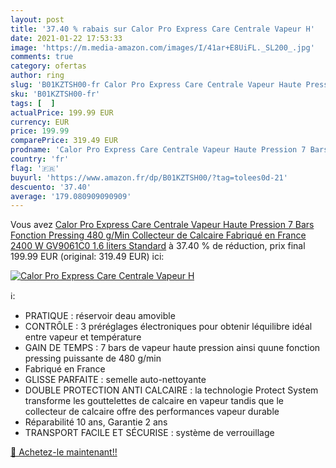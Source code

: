 ```yaml
---
layout: post
title: '37.40 % rabais sur Calor Pro Express Care Centrale Vapeur H'
date: 2021-01-22 17:53:33
image: 'https://m.media-amazon.com/images/I/41ar+E8UiFL._SL200_.jpg'
comments: true
category: ofertas
author: ring
slug: 'B01KZTSH00-fr Calor Pro Express Care Centrale Vapeur Haute Pression 7...'
sku: 'B01KZTSH00-fr'
tags: [  ]
actualPrice: 199.99 EUR
currency: EUR
price: 199.99
comparePrice: 319.49 EUR
prodname: 'Calor Pro Express Care Centrale Vapeur Haute Pression 7 Bars Fonction Pressing 480 g/Min Collecteur de Calcaire Fabriqué en France 2400 W GV9061C0  1.6 liters  Standard'
country: 'fr'
flag: '🇫🇷'
buyurl: 'https://www.amazon.fr/dp/B01KZTSH00/?tag=tolees0d-21'
descuento: '37.40'
average: '179.080909090909'
---
```


Vous avez [Calor Pro Express Care Centrale Vapeur Haute Pression 7 Bars Fonction Pressing 480 g/Min Collecteur de Calcaire Fabriqué en France 2400 W GV9061C0  1.6 liters  Standard](https://www.amazon.fr/dp/B01KZTSH00/?tag=tolees0d-21)  à  37.40 % de réduction, prix final  199.99 EUR (original: 319.49 EUR) ici:

[![Calor Pro Express Care Centrale Vapeur H](https://m.media-amazon.com/images/I/41ar+E8UiFL._SL200_.jpg)](https://www.amazon.fr/dp/B01KZTSH00/?tag=tolees0d-21)

ℹ️:

- PRATIQUE : réservoir deau amovible
- CONTRÔLE : 3 préréglages électroniques pour obtenir léquilibre idéal entre vapeur et température
- GAIN DE TEMPS : 7 bars de vapeur haute pression ainsi quune fonction pressing puissante de 480 g/min
- Fabriqué en France
- GLISSE PARFAITE : semelle auto-nettoyante
- DOUBLE PROTECTION ANTI CALCAIRE : la technologie Protect System transforme les gouttelettes de calcaire en vapeur tandis que le collecteur de calcaire offre des performances vapeur durable
- Réparabilité 10 ans, Garantie 2 ans
- TRANSPORT FACILE ET SÉCURISE : système de verrouillage

[🛒 Achetez-le maintenant!!](https://www.amazon.fr/dp/B01KZTSH00/?tag=tolees0d-21)
